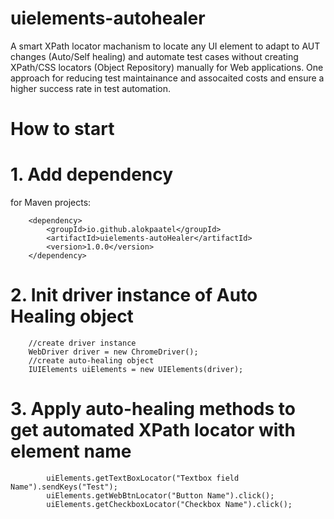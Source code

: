# uielements-autohealer
A smart XPath locator machanism to locate any UI element to adapt to AUT changes (Auto/Self healing) and automate test cases without creating XPath/CSS locators (Object Repository) manually for Web applications. One approach for reducing test maintainance and assocaited costs and ensure a higher success rate in test automation.

# How to start

# 1. Add dependency

for Maven projects:

        <dependency>
            <groupId>io.github.alokpaatel</groupId>
            <artifactId>uielements-autoHealer</artifactId>
            <version>1.0.0</version>
        </dependency>

# 2. Init driver instance of Auto Healing object

        //create driver instance
        WebDriver driver = new ChromeDriver();
        //create auto-healing object
        IUIElements uiElements = new UIElements(driver);

# 3. Apply auto-healing methods to get automated XPath locator with element name

            uiElements.getTextBoxLocator("Textbox field Name").sendKeys("Test");
            uiElements.getWebBtnLocator("Button Name").click();
            uiElements.getCheckboxLocator("Checkbox Name").click();




